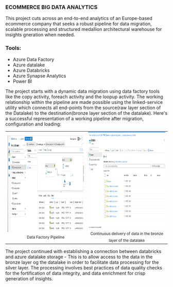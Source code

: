 ### ECOMMERCE BIG DATA ANALYTICS
This project cuts across an end-to-end analytics of an Europe-based ecommerce company that seeks a robust pipeline for data migration, scalable processing and structured medallion architectural warehouse for insights gneration when needed.

### Tools:
- Azure Data Factory
- Azure datalake
- Azure Databricks
- Azure Synapse Analytics
- Power BI

The project starts with a dynamic data migration using data factory tools like the copy activity, foreach activity and the loopup activity. The working relationship within the pipeline are made possible using the linked-service utility which connects all end-points from the source(raw layer section of the Datalake) to the destination(bronze layer section of the datalake).
Here's a successful representation of a working pipeline after migration, configuration and loading:

<table align="center">
  <tr>
    <td align="center">
      <img src="https://github.com/fredie7/Azure_DF_Databricks_Synapse/blob/main/images/data_factory_pipeline.png?raw=true" height="300"><br>
      <sub><b></b> Data Factory Pipeline</sub>
    </td>
    <td align="center">
      <img src="https://github.com/fredie7/Azure_DF_Databricks_Synapse/blob/main/images/euro-lake-bronze.png?raw=true" height="300"><br>
      <sub><b></b> Continuous delivery of data in the bronze layer of the datalake</sub>
    </td>
  </tr>
</table>

The project continued with establishing a connection between databricks and azure datalake storage - This is to allow access to the data in the bronze layer og the datalake in order to facilitate data processing for the silver layer. The processing involves best practices of data quality checks for the fortification of data integrity, and data enrichment for crisp generation of insights.
